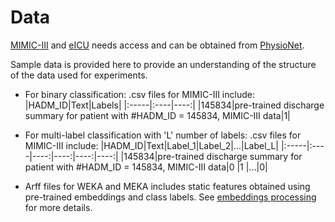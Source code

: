 # Data

[MIMIC-III](https://physionet.org/works/MIMICIIIClinicalDatabase/access.shtml) and [eICU](https://eicu-crd.mit.edu/) needs access and can be obtained from [PhysioNet](https://physionet.org/).

Sample data is provided here to provide an understanding of the structure of the data used for experiments.

 - For binary classification: .csv files for MIMIC-III include:
|HADM_ID|Text|Labels|
|:-----|:----|----:|
|145834|pre-trained discharge summary for patient with #HADM_ID = 145834, MIMIC-III data|1|

 - For multi-label classification with 'L' number of labels: .csv files for MIMIC-III include:
|HADM_ID|Text|Label_1|Label_2|...|Label_L|
|:-----|:----|----:|----:|----:|----:|
|145834|pre-trained discharge summary for patient with #HADM_ID = 145834, MIMIC-III data|0 |1 |...|0|

 - Arff files for WEKA and MEKA includes static features obtained using pre-trained embeddings and class labels. See [embeddings processing](https://github.com/vithyayogarajan/Medical-Domain-Specific-Language-Models/blob/main/Data_label_processing/data_text_to_embeddings.ipynb) for more details.   





